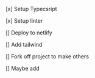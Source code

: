 [x] Setup Typecsript

[x] Setup linter

[] Deploy to netlify

[] Add tailwind

[] Fork off project to make others

[] Maybe add
